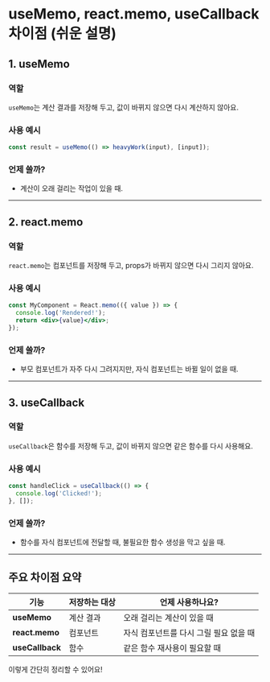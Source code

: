# useMemo, react.memo, useCallback 차이점 (쉬운 설명)

## 1. **useMemo**

### 역할
`useMemo`는 계산 결과를 저장해 두고, 값이 바뀌지 않으면 다시 계산하지 않아요.

### 사용 예시
```jsx
const result = useMemo(() => heavyWork(input), [input]);
```

### 언제 쓸까?
- 계산이 오래 걸리는 작업이 있을 때.

---

## 2. **react.memo**

### 역할
`react.memo`는 컴포넌트를 저장해 두고, props가 바뀌지 않으면 다시 그리지 않아요.

### 사용 예시
```jsx
const MyComponent = React.memo(({ value }) => {
  console.log('Rendered!');
  return <div>{value}</div>;
});
```

### 언제 쓸까?
- 부모 컴포넌트가 자주 다시 그려지지만, 자식 컴포넌트는 바뀔 일이 없을 때.

---

## 3. **useCallback**

### 역할
`useCallback`은 함수를 저장해 두고, 값이 바뀌지 않으면 같은 함수를 다시 사용해요.

### 사용 예시
```jsx
const handleClick = useCallback(() => {
  console.log('Clicked!');
}, []);
```

### 언제 쓸까?
- 함수를 자식 컴포넌트에 전달할 때, 불필요한 함수 생성을 막고 싶을 때.

---

## 주요 차이점 요약

| 기능           | 저장하는 대상          | 언제 사용하나요?            |
|----------------|-----------------------|----------------------------|
| **useMemo**    | 계산 결과             | 오래 걸리는 계산이 있을 때     |
| **react.memo** | 컴포넌트              | 자식 컴포넌트를 다시 그릴 필요 없을 때 |
| **useCallback**| 함수                  | 같은 함수 재사용이 필요할 때 |

이렇게 간단히 정리할 수 있어요!

